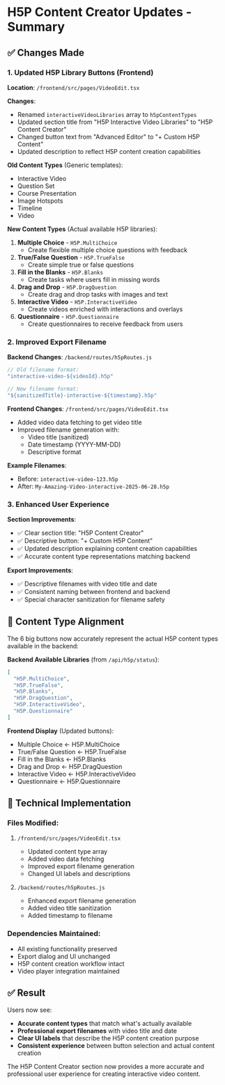 # H5P Content Creator Updates - Summary

## ✅ Changes Made

### 1. Updated H5P Library Buttons (Frontend)

**Location**: `/frontend/src/pages/VideoEdit.tsx`

**Changes**:
- Renamed `interactiveVideoLibraries` array to `h5pContentTypes`
- Updated section title from "H5P Interactive Video Libraries" to "H5P Content Creator"
- Changed button text from "Advanced Editor" to "+ Custom H5P Content"
- Updated description to reflect H5P content creation capabilities

**Old Content Types** (Generic templates):
- Interactive Video 
- Question Set
- Course Presentation
- Image Hotspots
- Timeline
- Video

**New Content Types** (Actual available H5P libraries):
1. **Multiple Choice** - `H5P.MultiChoice`
   - Create flexible multiple choice questions with feedback
2. **True/False Question** - `H5P.TrueFalse` 
   - Create simple true or false questions
3. **Fill in the Blanks** - `H5P.Blanks`
   - Create tasks where users fill in missing words
4. **Drag and Drop** - `H5P.DragQuestion`
   - Create drag and drop tasks with images and text
5. **Interactive Video** - `H5P.InteractiveVideo`
   - Create videos enriched with interactions and overlays
6. **Questionnaire** - `H5P.Questionnaire`
   - Create questionnaires to receive feedback from users

### 2. Improved Export Filename

**Backend Changes**: `/backend/routes/h5pRoutes.js`
```javascript
// Old filename format:
"interactive-video-${videoId}.h5p"

// New filename format:
"${sanitizedTitle}-interactive-${timestamp}.h5p"
```

**Frontend Changes**: `/frontend/src/pages/VideoEdit.tsx`
- Added video data fetching to get video title
- Improved filename generation with:
  - Video title (sanitized)
  - Date timestamp (YYYY-MM-DD)
  - Descriptive format

**Example Filenames**:
- Before: `interactive-video-123.h5p`
- After: `My-Amazing-Video-interactive-2025-06-28.h5p`

### 3. Enhanced User Experience

**Section Improvements**:
- ✅ Clear section title: "H5P Content Creator"
- ✅ Descriptive button: "+ Custom H5P Content"
- ✅ Updated description explaining content creation capabilities
- ✅ Accurate content type representations matching backend

**Export Improvements**:
- ✅ Descriptive filenames with video title and date
- ✅ Consistent naming between frontend and backend
- ✅ Special character sanitization for filename safety

## 🎯 Content Type Alignment

The 6 big buttons now accurately represent the actual H5P content types available in the backend:

**Backend Available Libraries** (from `/api/h5p/status`):
```json
[
  "H5P.MultiChoice",
  "H5P.TrueFalse", 
  "H5P.Blanks",
  "H5P.DragQuestion",
  "H5P.InteractiveVideo",
  "H5P.Questionnaire"
]
```

**Frontend Display** (Updated buttons):
- Multiple Choice ← H5P.MultiChoice
- True/False Question ← H5P.TrueFalse  
- Fill in the Blanks ← H5P.Blanks
- Drag and Drop ← H5P.DragQuestion
- Interactive Video ← H5P.InteractiveVideo
- Questionnaire ← H5P.Questionnaire

## 🚀 Technical Implementation

### Files Modified:
1. `/frontend/src/pages/VideoEdit.tsx`
   - Updated content type array
   - Added video data fetching
   - Improved export filename generation
   - Changed UI labels and descriptions

2. `/backend/routes/h5pRoutes.js`
   - Enhanced export filename generation
   - Added video title sanitization
   - Added timestamp to filename

### Dependencies Maintained:
- All existing functionality preserved
- Export dialog and UI unchanged
- H5P content creation workflow intact
- Video player integration maintained

## ✅ Result

Users now see:
- **Accurate content types** that match what's actually available
- **Professional export filenames** with video title and date
- **Clear UI labels** that describe the H5P content creation purpose
- **Consistent experience** between button selection and actual content creation

The H5P Content Creator section now provides a more accurate and professional user experience for creating interactive video content.
